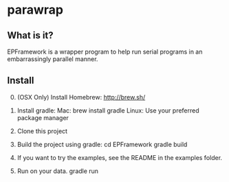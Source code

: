 parawrap
========

What is it?
----------

EPFramework is a wrapper program to help run serial programs in an
embarrassingly parallel manner.

Install
---------

0. (OSX Only) Install Homebrew:
http://brew.sh/

1. Install gradle: 
Mac: brew install gradle
Linux: Use your preferred package manager

2. Clone this project

3. Build the project using gradle:
cd EPFramework
gradle build

4. If you want to try the examples, see the README in the examples folder.

5. Run on your data.
gradle run <Optional Config File>

